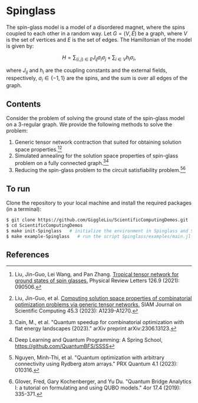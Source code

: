 # Spinglass

The spin-glass model is a model of a disordered magnet, where the spins coupled to each other in a random way.
Let $G=(V,E)$ be a graph, where $V$ is the set of vertices and $E$ is the set of edges. The Hamiltonian of the model is given by:

```math
H = \sum_{(i,j)\in E}J_{ij}\sigma_i\sigma_j + \sum_{i\in V}h_i\sigma_i,
```
where $J_{ij}$ and $h_i$ are the coupling constants and the external fields, respectively, $\sigma_i\in\{-1,1\}$ are the spins, and the sum is over all edges of the graph.

## Contents
Consider the problem of solving the ground state of the spin-glass model on a 3-regular graph. We provide the following methods to solve the problem:
1. Generic tensor network contraction that suited for obtaining solution space properties.[^Liu2021][^Liu2023]
2. Simulated annealing for the solution space properties of spin-glass problem on a fully connected graph.[^Cain2023][^SSSS]
3. Reducing the spin-glass problem to the circuit satisfiability problem.[^Nguyen2023][^Glover2019]

## To run

Clone the repository to your local machine and install the required packages (in a terminal):

```bash
$ git clone https://github.com/GiggleLiu/ScientificComputingDemos.git
$ cd ScientificComputingDemos
$ make init-Spinglass   # initialize the environment in Spinglass and Spinglass/examples
$ make example-Spinglass   # run the script Spinglass/examples/main.jl
```

## References
[^Liu2021]: Liu, Jin-Guo, Lei Wang, and Pan Zhang. [Tropical tensor network for ground states of spin glasses.](https://journals.aps.org/prl/abstract/10.1103/PhysRevLett.126.090506) Physical Review Letters 126.9 (2021): 090506.
[^Liu2023]: Liu, Jin-Guo, et al. [Computing solution space properties of combinatorial optimization problems via generic tensor networks.](https://epubs.siam.org/doi/abs/10.1137/22M1501787) SIAM Journal on Scientific Computing 45.3 (2023): A1239-A1270.
[^SSSS]: Deep Learning and Quantum Programming: A Spring School, https://github.com/QuantumBFS/SSSS
[^Cain2023]: Cain, M., et al. "Quantum speedup for combinatorial optimization with flat energy landscapes (2023)." arXiv preprint arXiv:2306.13123.
[^Nguyen2023]: Nguyen, Minh-Thi, et al. "Quantum optimization with arbitrary connectivity using Rydberg atom arrays." PRX Quantum 4.1 (2023): 010316.
[^Glover2019]: Glover, Fred, Gary Kochenberger, and Yu Du. "Quantum Bridge Analytics I: a tutorial on formulating and using QUBO models." 4or 17.4 (2019): 335-371.
